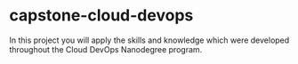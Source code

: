 # capstone-cloud-devops
In this project you will apply the skills and knowledge which were developed throughout the Cloud DevOps Nanodegree program.
